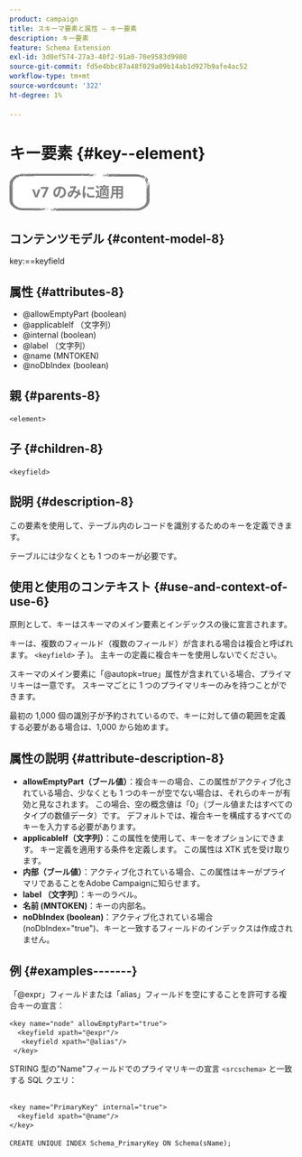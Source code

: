 ```yaml
---
product: campaign
title: スキーマ要素と属性 — キー要素
description: キー要素
feature: Schema Extension
exl-id: 3d0ef574-27a3-40f2-91a0-70e9583d9980
source-git-commit: fd5e4bbc87a48f029a09b14ab1d927b9afe4ac52
workflow-type: tm+mt
source-wordcount: '322'
ht-degree: 1%

---
```


# キー要素 {#key--element}

![](../../../assets/v7-only.svg)

## コンテンツモデル {#content-model-8}

key:==keyfield

## 属性 {#attributes-8}

* @allowEmptyPart (boolean)
* @applicableIf （文字列）
* @internal (boolean)
* @label （文字列）
* @name (MNTOKEN)
* @noDbIndex (boolean)

## 親 {#parents-8}

`<element>`

## 子 {#children-8}

`<keyfield>`

## 説明 {#description-8}

この要素を使用して、テーブル内のレコードを識別するためのキーを定義できます。

テーブルには少なくとも 1 つのキーが必要です。

## 使用と使用のコンテキスト {#use-and-context-of-use-6}

原則として、キーはスキーマのメイン要素とインデックスの後に宣言されます。

キーは、複数のフィールド（複数のフィールド）が含まれる場合は複合と呼ばれます。 `<keyfield>` 子 )。 主キーの定義に複合キーを使用しないでください。

スキーマのメイン要素に「@autopk=true」属性が含まれている場合、プライマリキーは一意です。 スキーマごとに 1 つのプライマリキーのみを持つことができます。

最初の 1,000 個の識別子が予約されているので、キーに対して値の範囲を定義する必要がある場合は、1,000 から始めます。

## 属性の説明 {#attribute-description-8}

* **allowEmptyPart（ブール値）**：複合キーの場合、この属性がアクティブ化されている場合、少なくとも 1 つのキーが空でない場合は、それらのキーが有効と見なされます。 この場合、空の概念値は「0」（ブール値またはすべてのタイプの数値データ）です。 デフォルトでは、複合キーを構成するすべてのキーを入力する必要があります。
* **applicableIf（文字列）**：この属性を使用して、キーをオプションにできます。 キー定義を適用する条件を定義します。 この属性は XTK 式を受け取ります。
* **内部（ブール値）**：アクティブ化されている場合、この属性はキーがプライマリであることをAdobe Campaignに知らせます。
* **label （文字列）**：キーのラベル。
* **名前 (MNTOKEN)**：キーの内部名。
* **noDbIndex (boolean)**：アクティブ化されている場合 (noDbIndex=&quot;true&quot;)、キーと一致するフィールドのインデックスは作成されません。

## 例 {#examples-------}

「@expr」フィールドまたは「alias」フィールドを空にすることを許可する複合キーの宣言：

```
<key name="node" allowEmptyPart="true">
  <keyfield xpath="@expr"/>
   <keyfield xpath="@alias"/>
 </key>
```

STRING 型の&quot;Name&quot;フィールドでのプライマリキーの宣言 `<srcschema>`  と一致する SQL クエリ：

```
 
<key name="PrimaryKey" internal="true">  
  <keyfield xpath="@name"/>
</key>

CREATE UNIQUE INDEX Schema_PrimaryKey ON Schema(sName);
```
